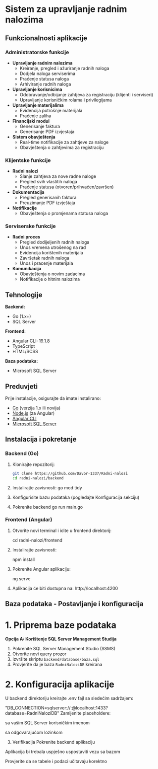 # Sistem za upravljanje radnim nalozima

## Funkcionalnosti aplikacije

###  Administratorske funkcije
- **Upravljanje radnim nalozima**
  - Kreiranje, pregled i ažuriranje radnih naloga
  - Dodjela naloga serviserima
  - Praćenje statusa naloga
  - Arhiviranje radnih naloga
- **Upravljanje korisnicima**
  - Odobravanje/odbijanje zahtjeva za registraciju (klijenti i serviseri)
  - Upravljanje korisničkim rolama i privilegijama
- **Upravljanje materijalima**
  - Evidencija potrošnje materijala
  - Praćenje zaliha
- **Financijski modul**
  - Generisanje faktura
  - Generisanje PDF izvjestaja
- **Sistem obavještenja**
  - Real-time notifikacije za zahtjeve za naloge
  - Obavještenja o zahtjevima za registraciju

### Klijentske funkcije
- **Radni nalozi**
  - Slanje zahtjeva za nove radne naloge
  - Pregled svih vlastitih naloga
  - Praćenje statusa (otvoren/prihvaćen/završen)
- **Dokumentacija**
  - Pregled generisanih faktura
  - Preuzimanje PDF izvještaja
- **Notifikacije**
  - Obavještenja o promjenama statusa naloga
  

###  Serviserske funkcije
- **Radni proces**
  - Pregled dodijeljenih radnih naloga
  - Unos vremena utrošenog na rad
  - Evidencija korištenih materijala
  - Završetak radnih naloga
  - Unos i pracenje materijala
- **Komunikacija**
  - Obavještenja o novim zadacima
  - Notifikacije o hitnim nalozima


## Tehnologije

**Backend:**
- Go (1.x+)
- SQL Server


**Frontend:**
- Angular CLI: 19.1.8
- TypeScript
- HTML/SCSS

**Baza podataka:**
- Microsoft SQL Server

## Preduvjeti

Prije instalacije, osigurajte da imate instalirano:
- [Go](https://golang.org/dl/) (verzija 1.x ili novija)
- [Node.js](https://nodejs.org/) (za Angular)
- [Angular CLI](https://angular.io/cli)
- [Microsoft SQL Server](https://www.microsoft.com/en-us/sql-server/sql-server-downloads)

## Instalacija i pokretanje

### Backend (Go)

1. Klonirajte repozitorij:
   ```bash
   git clone https://github.com/Davor-1337/Radni-nalozi
   cd radni-nalozi/backend

2. Instalirajte zavisnosti:
     go mod tidy
   
3. Konfigurisite bazu podataka (pogledajte Konfiguracija sekciju)
   
4. Pokrenite backend
  go run main.go


### Frontend (Angular)
1. Otvorite novi terminal i idite u frontend direktorij:
   
    cd radni-nalozi/frontend

2. Instalirajte zavisnosti:
    
    npm install

3. Pokrenite Angular aplikaciju:
   
    ng serve

4. Aplikacija će biti dostupna na: http://localhost:4200

##  Baza podataka - Postavljanje i konfiguracija

# 1. Priprema baze podataka
**Opcija A: Korištenje SQL Server Management Studija**
1. Pokrenite SQL Server Management Studio (SSMS)
2. Otvorite novi query prozor
3. Izvršite skriptu `backend/database/baza.sql`
4. Provjerite da je baza `RadniNaloziDB` kreirana

 #  2. Konfiguracija aplikacije
U backend direktoriju kreirajte .env fajl sa sledećim sadržajem:

"DB_CONNECTION=sqlserver://<username>:<password>@localhost:1433?database=RadniNaloziDB"
Zamijenite placeholdere:

<username> sa vašim SQL Server korisničkim imenom

<password> sa odgovarajućom lozinkom

3. Verifikacija
Pokrenite backend aplikaciju

Aplikacija bi trebala uspješno uspostaviti vezu sa bazom

Provjerite da se tabele i podaci učitavaju korektno






















   
